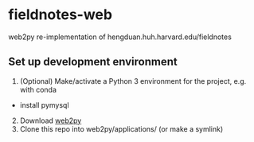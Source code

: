 # fieldnotes-web
web2py re-implementation of hengduan.huh.harvard.edu/fieldnotes

## Set up development environment

1. (Optional) Make/activate a Python 3 environment for the project, e.g. with conda
  * install pymysql
2. Download [web2py](http://web2py.com/init/default/download)
3. Clone this repo into web2py/applications/ (or make a symlink)

